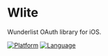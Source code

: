 Wlite
===========

Wunderlist OAuth library for iOS.

[![Platform](http://img.shields.io/badge/platform-ios-blue.svg?style=flat)](https://developer.apple.com/iphone/index.action) [![Language](http://img.shields.io/badge/language-swift-brightgreen.svg?style=flat
)](https://developer.apple.com/swift)
